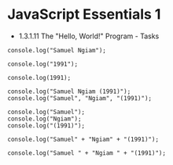 # JavaScript Essentials 1

- 1.3.1.11 The "Hello, World!" Program - Tasks
```
console.log("Samuel Ngiam");

console.log("1991");

console.log(1991);

console.log("Samuel Ngiam (1991)");
console.log("Samuel", "Ngiam", "(1991)");

console.log("Samuel");
console.log("Ngiam");
console.log("(1991)");

console.log("Samuel" + "Ngiam" + "(1991)");

console.log("Samuel " + "Ngiam " + "(1991)");
```
